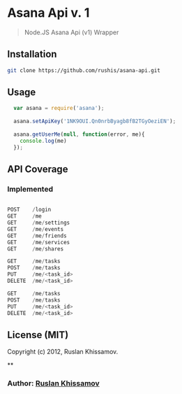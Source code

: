 # Asana Api v. 1

> Node.JS Asana Api (v1) Wrapper

## Installation
```bash
git clone https://github.com/rushis/asana-api.git
```
## Usage 

``` js
  var asana = require('asana');
  
  asana.setApiKey('1NK9OUI.Qn0nrbByagb8fB2TGyOeziEN');
  
  asana.getUserMe(null, function(error, me){
    console.log(me)
  });
```

## API Coverage

### Implemented

``` scala

POST    /login 
GET     /me
GET     /me/settings
GET     /me/events
GET     /me/friends
GET     /me/services
GET     /me/shares

GET     /me/tasks
POST    /me/tasks
PUT     /me/<task_id>
DELETE  /me/<task_id>

GET     /me/tasks
POST    /me/tasks
PUT     /me/<task_id>
DELETE  /me/<task_id>

```

## License (MIT)

Copyright (c) 2012, Ruslan Khissamov.

**

### Author: [Ruslan Khissamov][0]

[0]: http://github.com/rushis/
